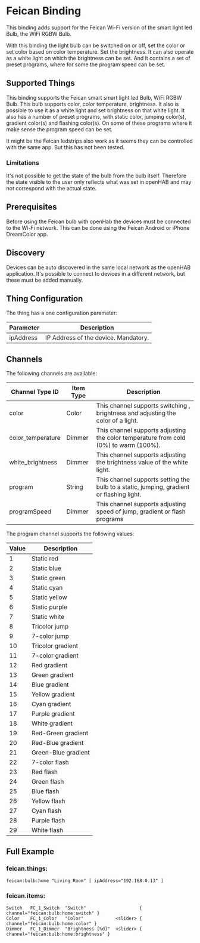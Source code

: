 # Feican Binding

This binding adds support for the Feican Wi-Fi version of the smart light led Bulb, the WiFi RGBW Bulb. 

With this binding the light bulb can be switched on or off, set the color or set color based on color temperature.
Set the brightness. It can also operate as a white light on which the brightness can be set. And it contains a set
of preset programs, where for some the program speed can be set.

## Supported Things

This binding supports the Feican smart smart light led Bulb, WiFi RGBW Bulb. This bulb supports color, color temperature,
brightness. It also is possible to use it as a white light and set brightness on that white light. It also has a number of
preset programs, with static color, jumping color(s), gradient color(s) and flashing color(s). On some of these programs
where it make sense the program speed can be set.

It might be the Feican ledstrips also work as it seems they can be controlled with the same app. But this has not been tested.

### Limitations

It's not possible to get the state of the bulb from the bulb itself. Therefore the state visible to the user only reflects
what was set in openHAB and may not correspond with the actual state.

## Prerequisites

Before using the Feican bulb with openHab the devices must be connected to the Wi-Fi network. This can be done using the
Feican Android or iPhone DreamColor app.

## Discovery

Devices can be auto discovered in the same local network as the openHAB application. It's possible to connect to
devices in a different network, but these must be added manually.


## Thing Configuration

The thing has a one configuration parameter:

| Parameter | Description                                                              |
|-----------|------------------------------------------------------------------------- |
| ipAddress | IP Address of the device. Mandatory.                                     |

## Channels

The following channels are available:

| Channel Type ID   | Item Type | Description                                                                                |
|-------------------|-----------|--------------------------------------------------------------------------------------------|
| color             | Color     | This channel supports switching , brightness and adjusting the color of a light.                                      |
| color_temperature | Dimmer    | This channel supports adjusting the color temperature from cold (0%) to warm (100%).       |
| white_brightness  | Dimmer    | This channel supports adjusting the brightness value of the white light.                   |
| program           | String    | This channel supports setting the bulb to a static, jumping, gradient or flashing light.   |
| programSpeed      | Dimmer    | This channel supports adjusting speed of jump, gradient or flash programs                  |

The program channel supports the following values:

| Value | Description         |
|-------|---------------------|
| 1     | Static red          |
| 2     | Static blue         |
| 3     | Static green        |
| 4     | Static cyan         |
| 5     | Static yellow       |
| 6     | Static purple       |
| 7     | Static white        |
| 8     | Tricolor jump       |
| 9     | 7-color jump        |
| 10    | Tricolor gradient   |
| 11    | 7-color gradient    |
| 12    | Red gradient        |
| 13    | Green gradient      |
| 14    | Blue gradient       |
| 15    | Yellow gradient     |
| 16    | Cyan gradient       |
| 17    | Purple gradient     |
| 18    | White gradient      |
| 19    | Red-Green gradient  |
| 20    | Red-Blue gradient   |
| 21    | Green-Blue gradient |
| 22    | 7-color flash       |
| 23    | Red flash           |
| 24    | Green flash         |
| 25    | Blue flash          |
| 26    | Yellow flash        |
| 27    | Cyan flash          |
| 28    | Purple flash        |
| 29    | White flash         |

## Full Example

### feican.things:

```
feican:bulb:home "Living Room" [ ipAddress="192.168.0.13" ]
```

### feican.items:

```
Switch   FC_1_Switch  "Switch"                    { channel="feican:bulb:home:switch" }
Color    FC_1_Color   "Color"            <slider> { channel="feican:bulb:home:color" }
Dimmer   FC_1_Dimmer  "Brightness [%d]"  <slider> { channel="feican:bulb:home:brightness" }
```
